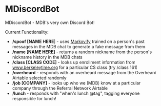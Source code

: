 # MDiscordBot
MDiscordBot - MDB's very own Discord Bot!

Current Functionality:

- **/spoof [NAME HERE]** - uses [Markovify](https://github.com/jsvine/markovify) trained on a person's past messages in the MDB chat to generate a fake message from them
- **/name [NAME HERE]** - returns a random nickname from the person's nickname history in the MDB chats
- **/class [CLASS CODE]** - looks up enrollment information from www.berkeleytime.org for a particular CS class (try /class 161)
- **/overheard** - responds with an overheard message from the Overheard Airtable selected randomly
- **/job [COMPANY]** - looks up who we (MDB) know at a particular company through the Referral Network Airtable
- **/lunch** - responds with "when's lunch @tag", tagging everyone responsible for lunch!
